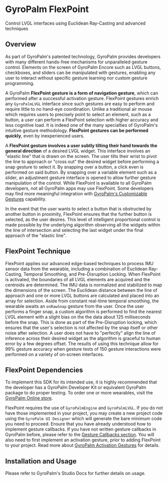 # GyroPalm FlexPoint
Control LVGL interfaces using Euclidean Ray-Casting and advanced techniques

## Overview

As part of GyroPalm's patented technology, GyroPalm provides developers with many different hands-free mechanisms for unparalleled gesture control. Elements on the screen of GyroPalm Encore such as LVGL buttons, checkboxes, and sliders can be manipulated with gestures, enabling any user to interact without specific gesture learning nor custom gesture programming.

A GyroPalm **FlexPoint gesture is a form of navigation gesture**, which can performed after a successful activation gesture. FlexPoint gestures enrich any `GyroPalmLVGL` interface since such gestures are easy to perform and require little to no hand-eye coordination. Unlike a traditional air mouse which requires users to precisely point to select an element, such as a button, a user can perform a FlexPoint selection with higher accuracy and less cognitive load. It is indeed one of the many specialties of GyroPalm's intuitive gesture methodology. **FlexPoint gestures can be performed quickly**, even by inexperienced users.

A **FlexPoint gesture involves a user subtly tilting their hand towards the general direction** of a desired LVGL widget. This interface involves an "elastic line" that is drawn on the screen. The user tilts their wrist to pivot the line to approach or "cross out" the desired widget before performing a snap gesture to select it. By snapping over a button, a click even is performed on said button. By snapping over a variable element such as a slider, an adjustment gesture interface is opened to allow further gesture manipulation of the control. While FlexPoint is available to all GyroPalm developers, not all GyroPalm apps may use FlexPoint. Some developers may find more meaningful integration with [GyroPalm's Customizable Gestures](https://app.gyropalm.com/studio/docs/firmware/#customizable-gestures) capability.

In the event that the user wants to select a button that is obstructed by another button in proximity, FlexPoint ensures that the further button is selected, as the user desires. This level of intelligent proportional control is made possible by the underlying algorithm observing all the widgets within the line of intersection and selecting the last widget under the final approach of the "elastic line".

## FlexPoint Technique

FlexPoint applies our advanced edge-based techniques to process IMU sensor data from the wearable, including a combination of Euclidean Ray-Casting, Temporal Smoothing, and Pre-Disruption Locking. When FlexPoint is activated, the boundaries of all LVGL elements are acquired and the centroids are determined. The IMU data is normalized and stabilized to map the dimensions of the screen. The Euclidean distance between the line of approach and one or more LVGL buttons are calculated and placed into an array for selection. Aside from constant real-time temporal smoothing, the wearable awaits an `onRawSnap` gesture from the user. Once the user performs a finger snap, a custom algorithm is performed to find the nearest LVGL element with a slight bias on the the data about 125 milliseconds before the snap. This is done as part of the Pre-Disruption locking, which ensures that the user's selection is not affected by the snap itself or other noise after selection. A user does not have to "perfectly" align the line of inference across their desired widget as the algorithm is graceful to human error by a few degrees offset. The results of using this technique allow for 99% gesture accuracy when gesture tests of 150 gesture interactions were performed on a variety of on-screen interfaces.

## FlexPoint Dependencies

To implement this SDK for its intended use, it is highly recommended that the developer has a GyroPalm Developer Kit or equivalent GyroPalm package to do proper testing. To order one or more wearables, visit the [GyroPalm Online store](https://gyropalm.com/order/).

FlexPoint requires the use of `GyroPalmEngine` and `GyroPalmLVGL`. If you do not have those implemented in your project, you may create a new project code using the `GyroPalm UI Designer` which will generate the bare minimum code you need to proceed. Ensure that you have already understood how to implement gesture callbacks. If you have not written gesture callbacks in GyroPalm before, please refer to the [Gesture Callbacks section](https://app.gyropalm.com/studio/docs/firmware/#gesture-callbacks). You will also need to first implement an activation gesture, prior to adding FlexPoint to your project. Read more about [GyroPalm Activation Gestures](https://app.gyropalm.com/studio/docs/gestures/#gyropalm-activation-gestures) for details.

## Installation and Usage

Please refer to GyroPalm's Studio Docs for further details on usage.